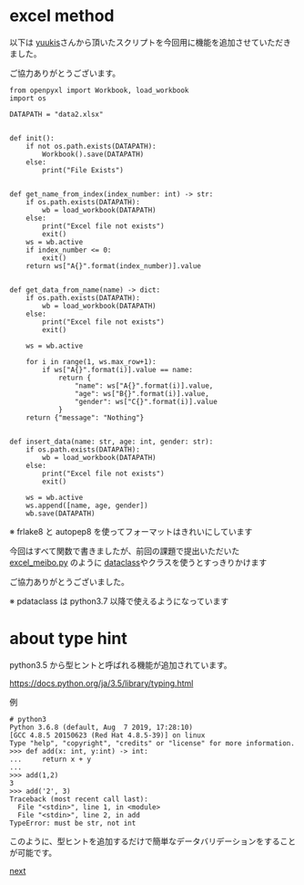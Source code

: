 # excel method 

以下は [yuukis](https://gist.github.com/yuukis/3e53bd3a214da3e6b72f78f343155200)さんから頂いたスクリプトを今回用に機能を追加させていただきました。

ご協力ありがとうございます。

```
from openpyxl import Workbook, load_workbook
import os

DATAPATH = "data2.xlsx"


def init():
    if not os.path.exists(DATAPATH):
        Workbook().save(DATAPATH)
    else:
        print("File Exists")


def get_name_from_index(index_number: int) -> str:
    if os.path.exists(DATAPATH):
        wb = load_workbook(DATAPATH)
    else:
        print("Excel file not exists")
        exit()
    ws = wb.active
    if index_number <= 0:
        exit()
    return ws["A{}".format(index_number)].value


def get_data_from_name(name) -> dict:
    if os.path.exists(DATAPATH):
        wb = load_workbook(DATAPATH)
    else:
        print("Excel file not exists")
        exit()

    ws = wb.active

    for i in range(1, ws.max_row+1):
        if ws["A{}".format(i)].value == name:
            return {
                "name": ws["A{}".format(i)].value,
                "age": ws["B{}".format(i)].value,
                "gender": ws["C{}".format(i)].value
            }
    return {"message": "Nothing"}


def insert_data(name: str, age: int, gender: str):
    if os.path.exists(DATAPATH):
        wb = load_workbook(DATAPATH)
    else:
        print("Excel file not exists")
        exit()

    ws = wb.active
    ws.append([name, age, gender])
    wb.save(DATAPATH)
```

※ frlake8 と autopep8 を使ってフォーマットはきれいにしています

今回はすべて関数で書きましたが、前回の課題で提出いただいた
[excel_meibo.py](https://gist.github.com/k0syam/cb7076d58bc4061434cd94584025a9e9) 
のように
[dataclass](https://docs.python.org/ja/3/library/dataclasses.html)やクラスを使うとすっきりかけます

ご協力ありがとうございました。

※ pdataclass は python3.7 以降で使えるようになっています

# about type hint

python3.5 から型ヒントと呼ばれる機能が追加されています。

https://docs.python.org/ja/3.5/library/typing.html

例
```
# python3
Python 3.6.8 (default, Aug  7 2019, 17:28:10)
[GCC 4.8.5 20150623 (Red Hat 4.8.5-39)] on linux
Type "help", "copyright", "credits" or "license" for more information.
>>> def add(x: int, y:int) -> int:
...     return x + y
...
>>> add(1,2)
3
>>> add('2', 3)
Traceback (most recent call last):
  File "<stdin>", line 1, in <module>
  File "<stdin>", line 2, in add
TypeError: must be str, not int
```

このように、型ヒントを追加するだけで簡単なデータバリデーションをすることが可能です。

[next](../2-setup/README.md)
